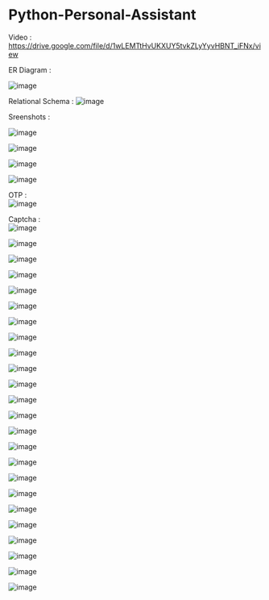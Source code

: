 # Python-Personal-Assistant

Video :
https://drive.google.com/file/d/1wLEMTtHvUKXUY5tvkZLyYyvHBNT_iFNx/view

ER Diagram :

![image](https://user-images.githubusercontent.com/65851817/122113560-e67ac880-ce3f-11eb-8f9d-c799ad4020cd.png)

Relational Schema :
![image](https://user-images.githubusercontent.com/65851817/122113714-16c26700-ce40-11eb-9e6c-9358424c81db.png)

Sreenshots :

![image](https://user-images.githubusercontent.com/65851817/119237135-024cc080-bb59-11eb-83aa-b6488a3148e8.png)


![image](https://user-images.githubusercontent.com/65851817/119237128-f6f99500-bb58-11eb-9edb-7f4d958ccf37.png)

![image](https://user-images.githubusercontent.com/65851817/119237143-0aa4fb80-bb59-11eb-833f-fc07c433a14f.png)

![image](https://user-images.githubusercontent.com/65851817/119237150-10024600-bb59-11eb-8d39-d48a9a8cc019.png)

OTP :<br /> 
![image](https://user-images.githubusercontent.com/65851817/119237158-1690bd80-bb59-11eb-80c4-2a0621d6288a.png)

Captcha :<br /> 
![image](https://user-images.githubusercontent.com/65851817/119237163-1db7cb80-bb59-11eb-8901-883de3c29690.png)

![image](https://user-images.githubusercontent.com/65851817/119237178-2d371480-bb59-11eb-9bbd-83024e008d08.png)

![image](https://user-images.githubusercontent.com/65851817/119237183-332cf580-bb59-11eb-9b10-0cb8624469fa.png)

![image](https://user-images.githubusercontent.com/65851817/119237189-39bb6d00-bb59-11eb-83f1-291471ad847c.png)


![image](https://user-images.githubusercontent.com/65851817/119237195-3e802100-bb59-11eb-9212-2969ef982a43.png)

![image](https://user-images.githubusercontent.com/65851817/119237501-c581c900-bb5a-11eb-83ba-372e8452502b.png)

![image](https://user-images.githubusercontent.com/65851817/119237210-50fa5a80-bb59-11eb-8ea8-06abd0d24475.png)

![image](https://user-images.githubusercontent.com/65851817/119237215-55bf0e80-bb59-11eb-9836-ee6f764f72d9.png)

![image](https://user-images.githubusercontent.com/65851817/119237220-5bb4ef80-bb59-11eb-8157-a3d9ada52115.png)

![image](https://user-images.githubusercontent.com/65851817/119237226-5fe10d00-bb59-11eb-82aa-4c992e6a39ce.png)

![image](https://user-images.githubusercontent.com/65851817/119237232-653e5780-bb59-11eb-94bf-2ee165831bde.png)

![image](https://user-images.githubusercontent.com/65851817/119237236-6a030b80-bb59-11eb-8c5c-0b24a1450c50.png)

![image](https://user-images.githubusercontent.com/65851817/119237241-6ff8ec80-bb59-11eb-9261-661e4db7367b.png)

![image](https://user-images.githubusercontent.com/65851817/119237244-738c7380-bb59-11eb-94ae-0566491329c7.png)

![image](https://user-images.githubusercontent.com/65851817/119237246-79825480-bb59-11eb-9336-ee5585184199.png)

![image](https://user-images.githubusercontent.com/65851817/119237249-7f783580-bb59-11eb-8a56-6954f22ae199.png)

![image](https://user-images.githubusercontent.com/65851817/119237252-83a45300-bb59-11eb-821c-47e73bc18836.png)

![image](https://user-images.githubusercontent.com/65851817/119237259-8acb6100-bb59-11eb-9522-4f593d8ccd37.png)

![image](https://user-images.githubusercontent.com/65851817/119237262-8f901500-bb59-11eb-843b-e3b16e4b9abd.png)

![image](https://user-images.githubusercontent.com/65851817/119237265-94ed5f80-bb59-11eb-8fdc-58a1398e5787.png)

![image](https://user-images.githubusercontent.com/65851817/119237270-9a4aaa00-bb59-11eb-8381-15c7a32e2cb6.png)

![image](https://user-images.githubusercontent.com/65851817/119237278-9e76c780-bb59-11eb-986b-be442e47fd8d.png)

![image](https://user-images.githubusercontent.com/65851817/119237281-a33b7b80-bb59-11eb-8139-1803dfe9eb24.png)

![image](https://user-images.githubusercontent.com/65851817/119237285-a8002f80-bb59-11eb-8798-7c34a3f2c9b2.png)








